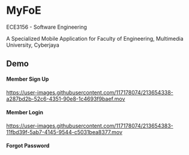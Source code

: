 # MyFoE

ECE3156 - Software Engineering 

A Specialized Mobile Application for Faculty of Engineering, Multimedia University, Cyberjaya

## Demo 
#### Member Sign Up 
https://user-images.githubusercontent.com/117178074/213654338-a287bd2b-52c6-4351-90e8-1c4693f9baef.mov

#### Member Login 
https://user-images.githubusercontent.com/117178074/213654383-11fbd39f-5ab7-4145-9544-c5031bea8377.mov

#### Forgot Password





